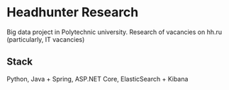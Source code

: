 # Headhunter Research

Big data project in Polytechnic university. Research of vacancies on hh.ru (particularly, IT vacancies)

## Stack 
Python, Java + Spring, ASP.NET Core, ElasticSearch + Kibana 
